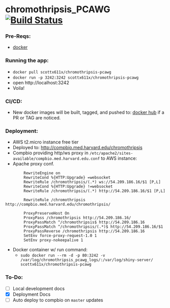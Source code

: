 # chromothripsis_PCAWG [![Build Status](https://travis-ci.com/parklab/chromothripsis_PCAWG.svg?token=EkzyvwdZ2jcY78ErmS88&branch=master)](https://travis-ci.com/parklab/chromothripsis_PCAWG)

### Pre-Reqs: 
- [docker](https://docs.docker.com/engine/installation/)

### Running the app:
- `docker pull scottx611x/chromothripsis-pcawg`
- `docker run -p 3242:3242 scottx611x/chromothripsis-pcawg`
- open http://localhost:3242
- Voila!

### CI/CD:
- New docker images will be built, tagged, and pushed to: [docker hub](https://hub.docker.com/r/scottx611x/chromothripsis-pcawg/) if a PR or TAG are noticed.

### Deployment:
- AWS t2.micro instance free tier
- Deployed to: http://compbio.med.harvard.edu/chromothripsis
- Compbio providing http/ws proxy in `/etc/apache2/sites-available/compbio.med.harvard.edu.conf` to AWS instance:
- Apache proxy conf.
```
        RewriteEngine on
        RewriteCond %{HTTP:Upgrade} =websocket
        RewriteRule /chromothripsis/(.*) ws://54.209.186.16/$1 [P,L]
        RewriteCond %{HTTP:Upgrade} !=websocket
        RewriteRule /chromothripsis/(.*) http://54.209.186.16/$1 [P,L]

        RewriteRule /chromothripsis http://compbio.med.harvard.edu/chromothripsis/

        ProxyPreserveHost On
        ProxyPass /chromothripsis http://54.209.186.16/
        ProxyPassMatch ^/chromothripsis$ http://54.209.186.16
        ProxyPassMatch ^/chromothripsis/(.*)$ http://54.209.186.16/$1
        ProxyPassReverse /chromothripsis http://54.209.186.16
        SetEnv force-proxy-request-1.0 1
        SetEnv proxy-nokeepalive 1
```  
- Docker container w/ run command: 
    + `sudo docker run --rm -d -p 80:3242 -v /var/log/chromothripsis_pcawg_logs/:/var/log/shiny-server/ scottx611x/chromothripsis-pcawg`

### To-Do:
- [ ] Local development docs
- [x] Deployment Docs
- [ ] Auto deploy to compbio on `master` updates
